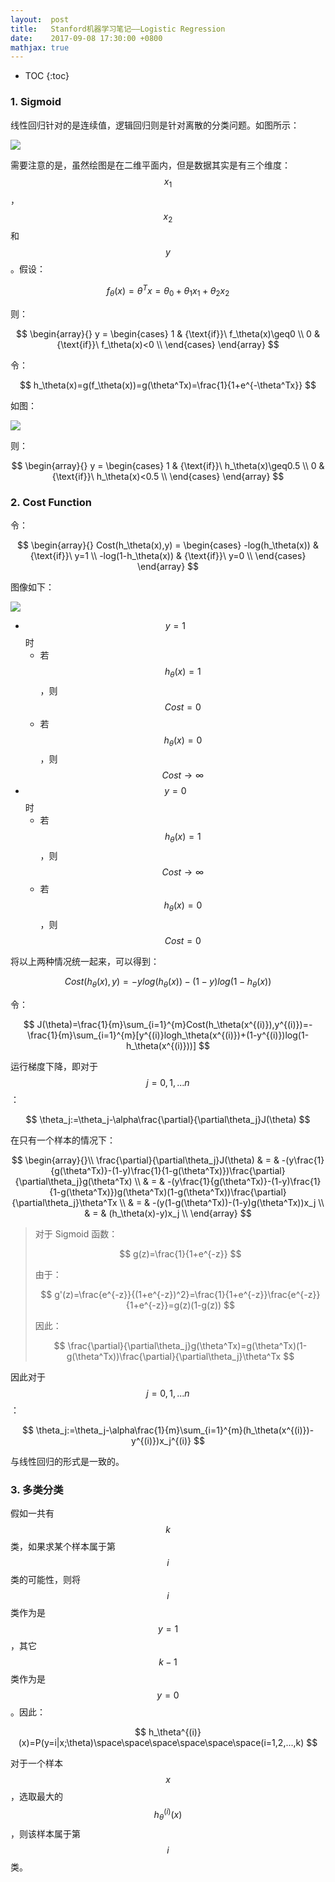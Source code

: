 ```yaml
---
layout:  post
title:   Stanford机器学习笔记——Logistic Regression
date:    2017-09-08 17:30:00 +0800
mathjax: true
---
```


* TOC
{:toc}

### 1. Sigmoid

线性回归针对的是连续值，逻辑回归则是针对离散的分类问题。如图所示：

![]({{site.baseurl}}/assets/img/2017/09/08/logistic-regression-1.png)

需要注意的是，虽然绘图是在二维平面内，但是数据其实是有三个维度：$$x_1$$，$$x_2$$ 和 $$y$$。假设：

$$ f_\theta(x)=\theta^Tx=\theta_0+\theta_1x_1+\theta_2x_2 $$

则：

$$
\begin{array}{}
y = \begin{cases}
1 & {\text{if}}\ f_\theta(x)\geq0 \\
0 & {\text{if}}\ f_\theta(x)<0 \\ 
\end{cases}
\end{array}
$$

令：

$$ h_\theta(x)=g(f_\theta(x))=g(\theta^Tx)=\frac{1}{1+e^{-\theta^Tx}} $$

如图：

![]({{site.baseurl}}/assets/img/2017/09/08/logistic-regression-2.png)

则：

$$
\begin{array}{}
y = \begin{cases}
1 & {\text{if}}\ h_\theta(x)\geq0.5 \\
0 & {\text{if}}\ h_\theta(x)<0.5 \\ 
\end{cases}
\end{array}
$$

### 2. Cost Function

令：

$$
\begin{array}{}
Cost(h_\theta(x),y) = \begin{cases}
-log(h_\theta(x)) & {\text{if}}\ y=1 \\
-log(1-h_\theta(x)) & {\text{if}}\ y=0 \\ 
\end{cases}
\end{array}
$$

图像如下：

![]({{site.baseurl}}/assets/img/2017/09/08/logistic-regression-3.png)

- $$ y=1 $$ 时
    + 若 $$ h_\theta(x)=1 $$，则 $$ Cost=0 $$
    + 若 $$ h_\theta(x)=0 $$，则 $$ Cost\rightarrow\infty $$
- $$ y=0 $$ 时
    + 若 $$ h_\theta(x)=1 $$，则 $$ Cost\rightarrow\infty $$
    + 若 $$ h_\theta(x)=0 $$，则 $$ Cost=0 $$

将以上两种情况统一起来，可以得到：

$$ Cost(h_\theta(x),y)=-ylog(h_\theta(x))-(1-y)log(1-h_\theta(x)) $$

令：

$$ J(\theta)=\frac{1}{m}\sum_{i=1}^{m}Cost(h_\theta(x^{(i)}),y^{(i)})=-\frac{1}{m}\sum_{i=1}^{m}[y^{(i)}logh_\theta(x^{(i)})+(1-y^{(i)})log(1-h_\theta(x^{(i)}))] $$

运行梯度下降，即对于 $$ j=0,1,...n $$：

$$ \theta_j:=\theta_j-\alpha\frac{\partial}{\partial\theta_j}J(\theta) $$

在只有一个样本的情况下：

$$
\begin{array}{}\\
\frac{\partial}{\partial\theta_j}J(\theta) & = & -(y\frac{1}{g(\theta^Tx)}-(1-y)\frac{1}{1-g(\theta^Tx)})\frac{\partial}{\partial\theta_j}g(\theta^Tx) \\
& = & -(y\frac{1}{g(\theta^Tx)}-(1-y)\frac{1}{1-g(\theta^Tx)})g(\theta^Tx)(1-g(\theta^Tx))\frac{\partial}{\partial\theta_j}\theta^Tx \\
& = & -(y(1-g(\theta^Tx))-(1-y)g(\theta^Tx))x_j \\
& = & (h_\theta(x)-y)x_j \\
\end{array}
$$

> 对于 Sigmoid 函数：
> 
> $$ g(z)=\frac{1}{1+e^{-z}} $$
> 
> 由于：
> 
> $$ g'(z)=\frac{e^{-z}}{(1+e^{-z})^2}=\frac{1}{1+e^{-z}}\frac{e^{-z}}{1+e^{-z}}=g(z)(1-g(z)) $$
> 
> 因此：
> 
> $$ \frac{\partial}{\partial\theta_j}g(\theta^Tx)=g(\theta^Tx)(1-g(\theta^Tx))\frac{\partial}{\partial\theta_j}\theta^Tx $$

因此对于 $$ j=0,1,...n $$：

$$ \theta_j:=\theta_j-\alpha\frac{1}{m}\sum_{i=1}^{m}(h_\theta(x^{(i)})-y^{(i)})x_j^{(i)} $$

与线性回归的形式是一致的。

### 3. 多类分类

假如一共有 $$k$$ 类，如果求某个样本属于第 $$i$$ 类的可能性，则将 $$i$$ 类作为是 $$y=1$$，其它 $$k-1$$ 类作为是 $$y=0$$。因此：

$$ h_\theta^{(i)}(x)=P(y=i|x;\theta)\space\space\space\space\space\space(i=1,2,...,k) $$

对于一个样本 $$x$$，选取最大的 $$h_\theta^{(i)}(x)$$，则该样本属于第 $$i$$ 类。



